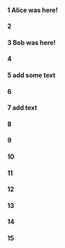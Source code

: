 #### 1 Alice was here!
#### 2
#### 3 Bob was here!
#### 4
#### 5 add some text
#### 6
#### 7 add text
#### 8
#### 9
#### 10
#### 11
#### 12
#### 13
#### 14
#### 15
